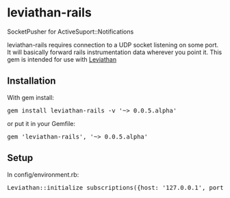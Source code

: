leviathan-rails
===============

SocketPusher for ActiveSuport::Notifications

<p>
leviathan-rails requires connection to a UDP socket listening on some port. 
It will basically forward rails instrumentation data wherever you point it. 
This gem is intended for use with <a href="https://github.com/bpina/leviathan">Leviathan<a>
</p>

<h2> Installation </h2>
<p>With gem install:</p>
<pre>
gem install leviathan-rails -v '~> 0.0.5.alpha'
</pre>

<p>or put it in your Gemfile:</p>
<pre>
gem 'leviathan-rails', '~> 0.0.5.alpha'
</pre>

<h2>Setup</h2>
<p>In config/environment.rb:</p>
<pre>
Leviathan::initialize_subscriptions({host: '127.0.0.1', port: 8080})
</pre>
